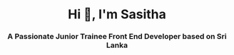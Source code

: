 <h1 align="center">Hi 👋, I'm Sasitha</h1>
<h3 align="center">A Passionate Junior Trainee Front End Developer based on Sri Lanka</h3>

